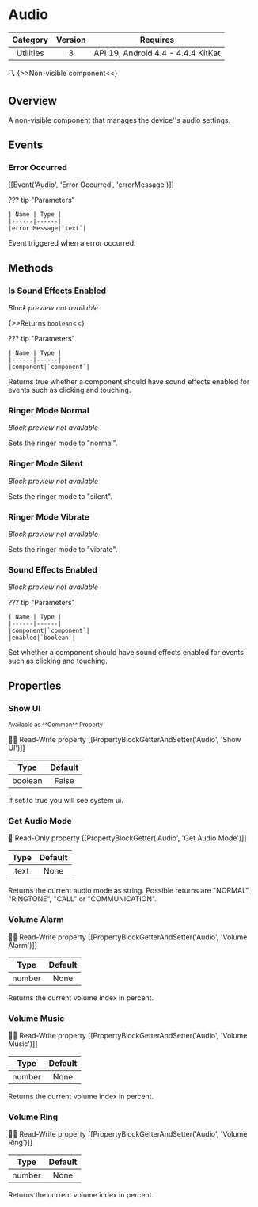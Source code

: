 # Audio

| Category | Version | Requires |
|:--------:|:-------:|:--------:|
|Utilities|3|API 19, Android 4.4 - 4.4.4 KitKat|

:mag: {>>Non-visible component<<}

## Overview

A non-visible component that manages the device''s audio settings.

## Events

### Error Occurred

[[Event('Audio', 'Error Occurred', 'errorMessage')]]

??? tip "Parameters"

    | Name | Type |
    |------|------|
    |error Message|`text`|


Event triggered when a error occurred.

## Methods

### Is Sound Effects Enabled

_Block preview not available_

{>>Returns `boolean`<<}

??? tip "Parameters"

    | Name | Type |
    |------|------|
    |component|`component`|


Returns true whether a component should have sound effects enabled for events such as clicking and touching.

### Ringer Mode Normal

_Block preview not available_

Sets the ringer mode to "normal".

### Ringer Mode Silent

_Block preview not available_

Sets the ringer mode to "silent".

### Ringer Mode Vibrate

_Block preview not available_

Sets the ringer mode to "vibrate".

### Sound Effects Enabled

_Block preview not available_

??? tip "Parameters"

    | Name | Type |
    |------|------|
    |component|`component`|
    |enabled|`boolean`|


Set whether a component should have sound effects enabled for events such as clicking and touching.

## Properties

### Show UI

<small>Available as ^^Common^^ Property</small>

:eyes::pencil: Read-Write property
[[PropertyBlockGetterAndSetter('Audio', 'Show UI')]]

| Type | Default |
|:----:|:-------:|
|boolean|False|

If set to true you will see system ui.

### Get Audio Mode

:eyes: Read-Only property
[[PropertyBlockGetter('Audio', 'Get Audio Mode')]]

| Type | Default |
|:----:|:-------:|
|text|None|

Returns the current audio mode as string. Possible returns are "NORMAL", "RINGTONE", "CALL" or "COMMUNICATION".

### Volume Alarm

:eyes::pencil: Read-Write property
[[PropertyBlockGetterAndSetter('Audio', 'Volume Alarm')]]

| Type | Default |
|:----:|:-------:|
|number|None|

Returns the current volume index in percent.

### Volume Music

:eyes::pencil: Read-Write property
[[PropertyBlockGetterAndSetter('Audio', 'Volume Music')]]

| Type | Default |
|:----:|:-------:|
|number|None|

Returns the current volume index in percent.

### Volume Ring

:eyes::pencil: Read-Write property
[[PropertyBlockGetterAndSetter('Audio', 'Volume Ring')]]

| Type | Default |
|:----:|:-------:|
|number|None|

Returns the current volume index in percent.